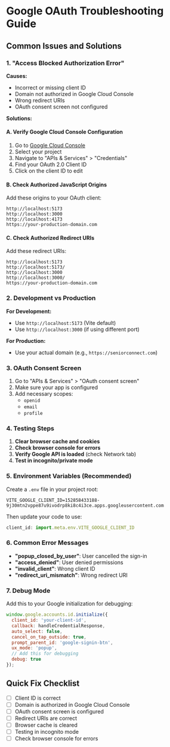 # Google OAuth Troubleshooting Guide

## Common Issues and Solutions

### 1. "Access Blocked Authorization Error"

**Causes:**
- Incorrect or missing client ID
- Domain not authorized in Google Cloud Console
- Wrong redirect URIs
- OAuth consent screen not configured

**Solutions:**

#### A. Verify Google Cloud Console Configuration

1. Go to [Google Cloud Console](https://console.cloud.google.com/)
2. Select your project
3. Navigate to "APIs & Services" > "Credentials"
4. Find your OAuth 2.0 Client ID
5. Click on the client ID to edit

#### B. Check Authorized JavaScript Origins

Add these origins to your OAuth client:
```
http://localhost:5173
http://localhost:3000
http://localhost:4173
https://your-production-domain.com
```

#### C. Check Authorized Redirect URIs

Add these redirect URIs:
```
http://localhost:5173
http://localhost:5173/
http://localhost:3000
http://localhost:3000/
https://your-production-domain.com
```

### 2. Development vs Production

**For Development:**
- Use `http://localhost:5173` (Vite default)
- Use `http://localhost:3000` (if using different port)

**For Production:**
- Use your actual domain (e.g., `https://seniorconnect.com`)

### 3. OAuth Consent Screen

1. Go to "APIs & Services" > "OAuth consent screen"
2. Make sure your app is configured
3. Add necessary scopes:
   - `openid`
   - `email`
   - `profile`

### 4. Testing Steps

1. **Clear browser cache and cookies**
2. **Check browser console for errors**
3. **Verify Google API is loaded** (check Network tab)
4. **Test in incognito/private mode**

### 5. Environment Variables (Recommended)

Create a `.env` file in your project root:

```env
VITE_GOOGLE_CLIENT_ID=152858433188-9j30mtn2vppe87u9ivodrp8ki8c4i3ce.apps.googleusercontent.com
```

Then update your code to use:
```javascript
client_id: import.meta.env.VITE_GOOGLE_CLIENT_ID
```

### 6. Common Error Messages

- **"popup_closed_by_user"**: User cancelled the sign-in
- **"access_denied"**: User denied permissions
- **"invalid_client"**: Wrong client ID
- **"redirect_uri_mismatch"**: Wrong redirect URI

### 7. Debug Mode

Add this to your Google initialization for debugging:
```javascript
window.google.accounts.id.initialize({
  client_id: 'your-client-id',
  callback: handleCredentialResponse,
  auto_select: false,
  cancel_on_tap_outside: true,
  prompt_parent_id: 'google-signin-btn',
  ux_mode: 'popup',
  // Add this for debugging
  debug: true
});
```

## Quick Fix Checklist

- [ ] Client ID is correct
- [ ] Domain is authorized in Google Cloud Console
- [ ] OAuth consent screen is configured
- [ ] Redirect URIs are correct
- [ ] Browser cache is cleared
- [ ] Testing in incognito mode
- [ ] Check browser console for errors 